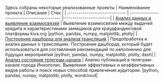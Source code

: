 Здесь собраны некоторые реализованные проекты
| Наименование проекта           | Описание                                    | Стек                   |
| :----------------------------- | :------------------------------------------ |:-----------------------|
| [Анализ данных и выявление взаимосвязей](https://github.com/NastiTab/Portfolio/tree/main/kiva) | Выявление взаимосвязей между выдачей кредита и характеристиками заемщиков для краудфандинговой платформы kiva.org |python, pandas, numpy, matplotlib, plotly|
| [Построение дашборда для анализа трансляций](https://github.com/NastiTab/Portfolio/tree/main/broadcast_analysis) | Предобработка и анализ данных о трансляциях. Построение дашборда, который будет использоваться для составления рекомендаций по наполнению для будущих мероприятий |python, pandas, numpy, matplotlib, plotly, dash|
| [Анализ состояния телеграм-канала](https://github.com/NastiTab/Portfolio/tree/main/innopolis) | Анализ публикаций в телеграм-канале города Иннополис. Выявление эффективных и неэффективных видов работы и поиск новых способов привлечения аудитории. |python, pandas, numpy, matplotlib, plotly, wordcloud|
